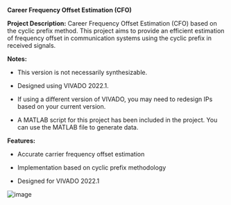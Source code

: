**Career Frequency Offset Estimation (CFO)**

**Project Description:**
Career Frequency Offset Estimation (CFO) based on the cyclic prefix method. This project aims to provide an efficient estimation of frequency offset in communication systems using the cyclic prefix in received signals.



**Notes:**

- This version is not necessarily synthesizable.

- Designed using VIVADO 2022.1.

- If using a different version of VIVADO, you may need to redesign IPs based on your current version.

- A MATLAB script for this project has been included in the project. You can use the MATLAB file to generate data.

**Features:**
- Accurate carrier frequency offset estimation

- Implementation based on cyclic prefix methodology

- Designed for VIVADO 2022.1




![image](https://github.com/user-attachments/assets/84e3e178-b6a0-4a38-a231-6b4ed70f3974)
